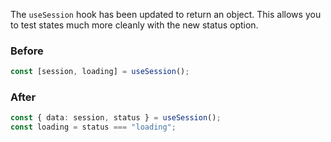 The `useSession` hook has been updated to return an object. This allows you to test states much more cleanly with the new status option.

### Before

```ts
const [session, loading] = useSession();
```

### After

```ts
const { data: session, status } = useSession();
const loading = status === "loading";
```
